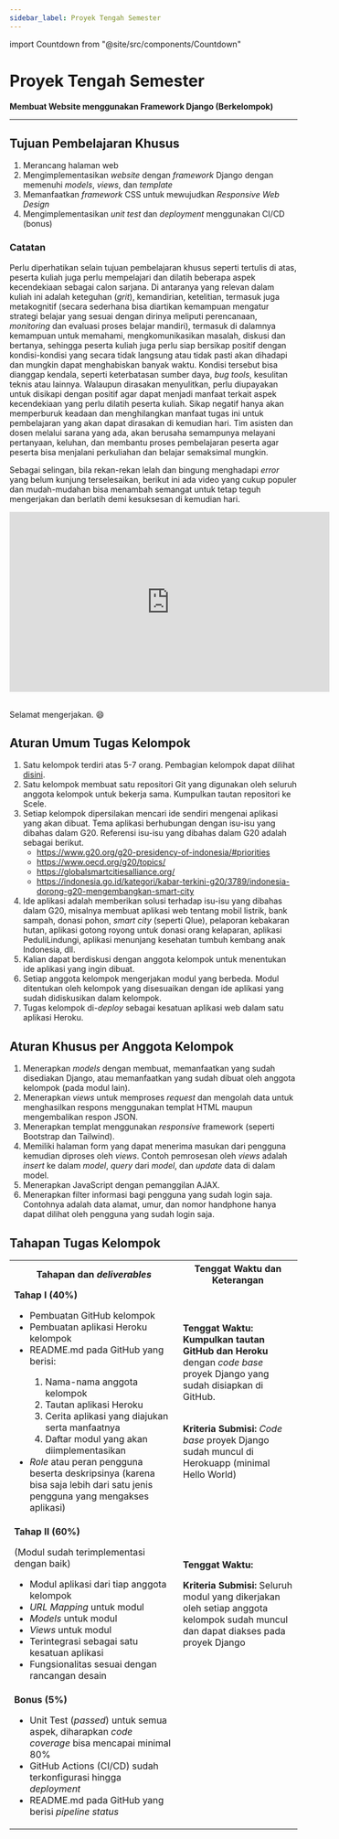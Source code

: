```yaml
---
sidebar_label: Proyek Tengah Semester
---
```


import Countdown from "@site/src/components/Countdown"

# Proyek Tengah Semester

**Membuat Website menggunakan Framework Django (Berkelompok)**

---

## Tujuan Pembelajaran Khusus

1. Merancang halaman web
2. Mengimplementasikan _website_ dengan _framework_ Django dengan memenuhi _models_, _views_, dan _template_
3. Memanfaatkan _framework_ CSS untuk mewujudkan _Responsive Web Design_
4. Mengimplementasikan _unit test_ dan _deployment_ menggunakan CI/CD (bonus)

### Catatan

Perlu diperhatikan selain tujuan pembelajaran khusus seperti tertulis di atas, peserta kuliah juga perlu mempelajari dan dilatih beberapa aspek kecendekiaan sebagai calon sarjana. Di antaranya yang relevan dalam kuliah ini adalah keteguhan (_grit_), kemandirian, ketelitian, termasuk juga metakognitif (secara sederhana bisa diartikan kemampuan mengatur strategi belajar yang sesuai dengan dirinya meliputi perencanaan, _monitoring_ dan evaluasi proses belajar mandiri), termasuk di dalamnya kemampuan untuk memahami, mengkomunikasikan masalah, diskusi dan bertanya,  sehingga peserta kuliah juga perlu siap bersikap positif dengan kondisi-kondisi yang secara tidak langsung atau tidak pasti akan dihadapi dan mungkin dapat menghabiskan banyak waktu. Kondisi tersebut bisa dianggap kendala, seperti keterbatasan sumber daya, _bug tools_, kesulitan teknis atau lainnya. Walaupun dirasakan menyulitkan, perlu diupayakan untuk disikapi dengan positif agar dapat menjadi manfaat terkait aspek kecendekiaan yang perlu dilatih peserta kuliah. Sikap negatif hanya akan memperburuk keadaan dan menghilangkan manfaat tugas ini untuk pembelajaran yang akan dapat dirasakan di kemudian hari. Tim asisten dan dosen melalui sarana yang ada, akan berusaha semampunya melayani pertanyaan, keluhan, dan membantu proses pembelajaran peserta agar peserta bisa menjalani perkuliahan dan belajar semaksimal mungkin.

Sebagai selingan, bila rekan-rekan lelah dan bingung menghadapi _error_ yang belum kunjung terselesaikan, berikut ini ada video yang cukup populer dan mudah-mudahan bisa menambah semangat untuk tetap teguh mengerjakan dan berlatih demi kesuksesan di kemudian hari.

<iframe width="560" height="315" src="https://www.youtube-nocookie.com/embed/42-hh-iMJJI" title="YouTube video player" frameborder="0" allow="accelerometer; autoplay; clipboard-write; encrypted-media; gyroscope; picture-in-picture" allowfullscreen></iframe><br /><br />

Selamat mengerjakan. 😄

## Aturan Umum Tugas Kelompok

1. Satu kelompok terdiri atas 5-7 orang. Pembagian kelompok dapat dilihat [disini](https://docs.google.com/spreadsheets/d/1JF-GmUqdlwyvogW1_A1kZdrMWuAoNH3yjAC_EzJ7BcQ/edit?usp=sharing).
2. Satu kelompok membuat satu repositori Git yang digunakan oleh seluruh anggota kelompok untuk bekerja sama. Kumpulkan tautan repositori ke Scele.
3. Setiap kelompok dipersilakan mencari ide sendiri mengenai aplikasi yang akan dibuat. Tema aplikasi berhubungan dengan isu-isu yang dibahas dalam G20. Referensi isu-isu yang dibahas dalam G20 adalah sebagai berikut.
    - https://www.g20.org/g20-presidency-of-indonesia/#priorities
    - https://www.oecd.org/g20/topics/
    - https://globalsmartcitiesalliance.org/
    - https://indonesia.go.id/kategori/kabar-terkini-g20/3789/indonesia-dorong-g20-mengembangkan-smart-city
4. Ide aplikasi adalah memberikan solusi terhadap isu-isu yang dibahas dalam G20, misalnya membuat aplikasi web tentang mobil listrik, bank sampah, donasi pohon, _smart city_ (seperti Qlue), pelaporan kebakaran hutan, aplikasi gotong royong untuk donasi orang kelaparan, aplikasi PeduliLindungi, aplikasi menunjang kesehatan tumbuh kembang anak Indonesia, dll.
5. Kalian dapat berdiskusi dengan anggota kelompok untuk menentukan ide aplikasi yang ingin dibuat.
6. Setiap anggota kelompok mengerjakan modul yang berbeda. Modul ditentukan oleh kelompok yang disesuaikan dengan ide aplikasi yang sudah didiskusikan dalam kelompok.
7. Tugas kelompok di-_deploy_ sebagai kesatuan aplikasi web dalam satu aplikasi Heroku.

## Aturan Khusus per Anggota Kelompok

1. Menerapkan _models_ dengan membuat, memanfaatkan yang sudah disediakan Django, atau memanfaatkan yang sudah dibuat oleh anggota kelompok (pada modul lain).
2. Menerapkan _views_ untuk memproses _request_ dan mengolah data untuk menghasilkan respons menggunakan templat HTML maupun mengembalikan respon JSON.
3. Menerapkan templat menggunakan _responsive_ framework (seperti Bootstrap dan Tailwind).
4. Memiliki halaman form yang dapat menerima masukan dari pengguna kemudian diproses oleh _views_. Contoh pemrosesan oleh _views_ adalah _insert_ ke dalam _model_, _query_ dari _model_, dan _update_ data di dalam model.
5. Menerapkan JavaScript dengan pemanggilan AJAX.
6. Menerapkan filter informasi bagi pengguna yang sudah login saja. Contohnya adalah data alamat, umur, dan nomor handphone hanya dapat dilihat oleh pengguna yang sudah login saja.

## Tahapan Tugas Kelompok

<table>
    <tr>
        <th>Tahapan dan <em>deliverables</em></th>
        <th>Tenggat Waktu dan Keterangan</th>
    </tr>
    <tr>
        <td>
            <b>Tahap I (40%)</b>
            <ul>
                <li>Pembuatan GitHub kelompok</li>
                <li>Pembuatan aplikasi Heroku kelompok</li>
                <li>README.md pada GitHub yang berisi:</li>
                    <ol>
                        <li>Nama-nama anggota kelompok</li>
                        <li>Tautan aplikasi Heroku</li>
                        <li>Cerita aplikasi yang diajukan serta manfaatnya</li>
                        <li>Daftar modul yang akan diimplementasikan</li>
                    </ol>
                <li><em>Role</em> atau peran pengguna beserta deskripsinya (karena bisa saja lebih dari satu jenis pengguna yang mengakses aplikasi)</li>
            </ul>
        </td>
        <td>
            <b>Tenggat Waktu:</b>
            <Countdown deadline={new Date("13 October 2022 23:55 GMT+7")} />
            <b>Kumpulkan tautan GitHub dan Heroku</b> dengan <em>code base</em> proyek Django yang sudah disiapkan di GitHub.
            <br />
            <br />
            <p><b>Kriteria Submisi:</b> <em>Code base</em> proyek Django sudah muncul di Herokuapp (minimal Hello World)</p>
        </td>
    </tr>
    <tr>
        <td>
            <b>Tahap II (60%)</b>
            <p>(Modul sudah terimplementasi dengan baik)</p>
            <ul>
                <li>Modul aplikasi dari tiap anggota kelompok</li>
                <li><em>URL Mapping</em> untuk modul</li>
                <li><em>Models</em> untuk modul</li>
                <li><em>Views</em> untuk modul</li>
                <li>Terintegrasi sebagai satu kesatuan aplikasi</li>
                <li>Fungsionalitas sesuai dengan rancangan desain</li>
            </ul>
        </td>
        <td>
            <b>Tenggat Waktu:</b>
            <Countdown deadline={new Date("30 October 2022 23:55 GMT+7")} />
            <p><b>Kriteria Submisi:</b> Seluruh modul yang dikerjakan oleh setiap anggota kelompok sudah muncul dan dapat diakses pada proyek Django</p>
        </td>
    </tr>
    <tr>
        <td>
            <b>Bonus (5%)</b>
            <ul>
                <li>Unit Test (<em>passed</em>) untuk semua aspek, diharapkan <em>code coverage</em> bisa mencapai minimal 80%</li>
                <li>GitHub Actions (CI/CD) sudah terkonfigurasi hingga <em>deployment</em></li>
                <li>README.md pada GitHub yang berisi <em>pipeline status</em></li>
            </ul>
        </td>
        <td></td>
    </tr>
</table>
